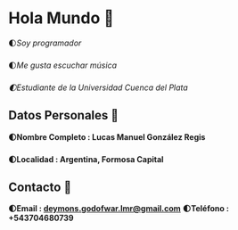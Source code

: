 # Hola Mundo 👋
🌓*Soy programador*
### 
🌓*Me gusta escuchar música*
###
*🌓Estudiante de la Universidad Cuenca del Plata*
## Datos Personales 🥇
**🌓Nombre Completo : Lucas Manuel González Regis**
### 
**🌓Localidad : Argentina, Formosa Capital**
#### 
## Contacto 🤠
**🌓Email : deymons.godofwar.lmr@gmail.com**
**🌓Teléfono : +543704680739**


<!--
**Elekasal/Elekasal** is a ✨ _special_ ✨ repository because its `README.md` (this file) appears on your GitHub profile.

Here are some ideas to get you started:

- 🔭 I’m currently working on ...
- 🌱 I’m currently learning ...
- 👯 I’m looking to collaborate on ...
- 🤔 I’m looking for help with ...
- 💬 Ask me about ...
- 📫 How to reach me: ...
- 😄 Pronouns: ...
- ⚡ Fun fact: ...
-->
